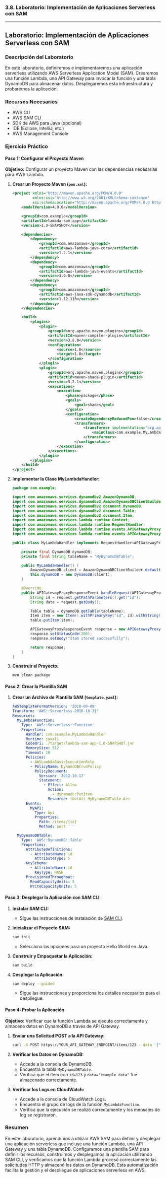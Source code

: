 ### 3.8. Laboratorio: Implementación de Aplicaciones Serverless con SAM

---

## Laboratorio: Implementación de Aplicaciones Serverless con SAM

### Descripción del Laboratorio

En este laboratorio, definiremos e implementaremos una aplicación serverless utilizando AWS Serverless Application Model (SAM). Crearemos una función Lambda, una API Gateway para invocar la función y una tabla DynamoDB para almacenar datos. Desplegaremos esta infraestructura y probaremos la aplicación.

### Recursos Necesarios

- AWS CLI
- AWS SAM CLI
- SDK de AWS para Java (opcional)
- IDE (Eclipse, IntelliJ, etc.)
- AWS Management Console

### Ejercicio Práctico

#### Paso 1: Configurar el Proyecto Maven

**Objetivo:** Configurar un proyecto Maven con las dependencias necesarias para AWS Lambda.

1. **Crear un Proyecto Maven (`pom.xml`):**

   ```xml
   <project xmlns="http://maven.apache.org/POM/4.0.0"
            xmlns:xsi="http://www.w3.org/2001/XMLSchema-instance"
            xsi:schemaLocation="http://maven.apache.org/POM/4.0.0 http://maven.apache.org/xsd/maven-4.0.0.xsd">
       <modelVersion>4.0.0</modelVersion>

       <groupId>com.example</groupId>
       <artifactId>lambda-sam-app</artifactId>
       <version>1.0-SNAPSHOT</version>

       <dependencies>
           <dependency>
               <groupId>com.amazonaws</groupId>
               <artifactId>aws-lambda-java-core</artifactId>
               <version>1.2.1</version>
           </dependency>
           <dependency>
               <groupId>com.amazonaws</groupId>
               <artifactId>aws-lambda-java-events</artifactId>
               <version>3.9.0</version>
           </dependency>
           <dependency>
               <groupId>com.amazonaws</groupId>
               <artifactId>aws-java-sdk-dynamodb</artifactId>
               <version>1.12.118</version>
           </dependency>
       </dependencies>

       <build>
           <plugins>
               <plugin>
                   <groupId>org.apache.maven.plugins</groupId>
                   <artifactId>maven-compiler-plugin</artifactId>
                   <version>3.8.0</version>
                   <configuration>
                       <source>1.8</source>
                       <target>1.8</target>
                   </configuration>
               </plugin>
               <plugin>
                   <groupId>org.apache.maven.plugins</groupId>
                   <artifactId>maven-shade-plugin</artifactId>
                   <version>3.2.1</version>
                   <executions>
                       <execution>
                           <phase>package</phase>
                           <goals>
                               <goal>shade</goal>
                           </goals>
                           <configuration>
                               <createDependencyReducedPom>false</createDependencyReducedPom>
                               <transformers>
                                   <transformer implementation="org.apache.maven.plugins.shade.resource.ManifestResourceTransformer">
                                       <mainClass>com.example.MyLambdaHandler</mainClass>
                                   </transformers>
                               </configuration>
                       </execution>
                   </executions>
               </plugin>
           </plugins>
       </build>
   </project>
   ```

2. **Implementar la Clase MyLambdaHandler:**

   ```java
   package com.example;

   import com.amazonaws.services.dynamodbv2.AmazonDynamoDB;
   import com.amazonaws.services.dynamodbv2.AmazonDynamoDBClientBuilder;
   import com.amazonaws.services.dynamodbv2.document.DynamoDB;
   import com.amazonaws.services.dynamodbv2.document.Table;
   import com.amazonaws.services.dynamodbv2.document.Item;
   import com.amazonaws.services.lambda.runtime.Context;
   import com.amazonaws.services.lambda.runtime.RequestHandler;
   import com.amazonaws.services.lambda.runtime.events.APIGatewayProxyRequestEvent;
   import com.amazonaws.services.lambda.runtime.events.APIGatewayProxyResponseEvent;

   public class MyLambdaHandler implements RequestHandler<APIGatewayProxyRequestEvent, APIGatewayProxyResponseEvent> {

       private final DynamoDB dynamoDB;
       private final String tableName = "MyDynamoDBTable";

       public MyLambdaHandler() {
           AmazonDynamoDB client = AmazonDynamoDBClientBuilder.defaultClient();
           this.dynamoDB = new DynamoDB(client);
       }

       @Override
       public APIGatewayProxyResponseEvent handleRequest(APIGatewayProxyRequestEvent request, Context context) {
           String id = request.getPathParameters().get("id");
           String data = request.getBody();

           Table table = dynamoDB.getTable(tableName);
           Item item = new Item().withPrimaryKey("id", id).withString("data", data);
           table.putItem(item);

           APIGatewayProxyResponseEvent response = new APIGatewayProxyResponseEvent();
           response.setStatusCode(200);
           response.setBody("Item stored successfully");

           return response;
       }
   }
   ```

3. **Construir el Proyecto:**

   ```sh
   mvn clean package
   ```

#### Paso 2: Crear la Plantilla SAM

1. **Crear un Archivo de Plantilla SAM (`template.yaml`):**

   ```yaml
   AWSTemplateFormatVersion: '2010-09-09'
   Transform: 'AWS::Serverless-2016-10-31'
   Resources:
     MyLambdaFunction:
       Type: 'AWS::Serverless::Function'
       Properties:
         Handler: com.example.MyLambdaHandler
         Runtime: java11
         CodeUri: ./target/lambda-sam-app-1.0-SNAPSHOT.jar
         MemorySize: 512
         Timeout: 10
         Policies:
           - AWSLambdaBasicExecutionRole
           - PolicyName: DynamoDBCrudPolicy
             PolicyDocument:
               Version: '2012-10-17'
               Statement:
                 - Effect: Allow
                   Action:
                     - dynamodb:PutItem
                   Resource: !GetAtt MyDynamoDBTable.Arn
         Events:
           MyAPI:
             Type: Api
             Properties:
               Path: /items/{id}
               Method: post

     MyDynamoDBTable:
       Type: 'AWS::DynamoDB::Table'
       Properties:
         AttributeDefinitions:
           - AttributeName: id
             AttributeType: S
         KeySchema:
           - AttributeName: id
             KeyType: HASH
         ProvisionedThroughput:
           ReadCapacityUnits: 5
           WriteCapacityUnits: 5
   ```

#### Paso 3: Desplegar la Aplicación con SAM CLI

1. **Instalar SAM CLI:**
   - Sigue las instrucciones de instalación de [SAM CLI](https://docs.aws.amazon.com/serverless-application-model/latest/developerguide/serverless-sam-cli-install.html).

2. **Inicializar el Proyecto SAM:**

   ```sh
   sam init
   ```

   - Selecciona las opciones para un proyecto Hello World en Java.

3. **Construir y Empaquetar la Aplicación:**

   ```sh
   sam build
   ```

4. **Desplegar la Aplicación:**

   ```sh
   sam deploy --guided
   ```

   - Sigue las instrucciones y proporciona los detalles necesarios para el despliegue.

#### Paso 4: Probar la Aplicación

**Objetivo:** Verificar que la función Lambda se ejecute correctamente y almacene datos en DynamoDB a través de API Gateway.

1. **Enviar una Solicitud POST a la API Gateway:**

   ```sh
   curl -X POST https://YOUR_API_GATEWAY_ENDPOINT/items/123 --data '{"data": "example data"}'
   ```

2. **Verificar los Datos en DynamoDB:**
   - Accede a la consola de DynamoDB.
   - Encuentra la tabla `MyDynamoDBTable`.
   - Verifica que el ítem con `id=123` y `data="example data"` fue almacenado correctamente.

3. **Verificar los Logs en CloudWatch:**
   - Accede a la consola de CloudWatch Logs.
   - Encuentra el grupo de logs de la función `MyLambdaFunction`.
   - Verifica que la ejecución se realizó correctamente y los mensajes de log se registraron.

### Resumen

En este laboratorio, aprendimos a utilizar AWS SAM para definir y desplegar una aplicación serverless que incluye una función Lambda, una API Gateway y una tabla DynamoDB. Configuramos una plantilla SAM para definir los recursos, construimos y desplegamos la aplicación utilizando SAM CLI, y verificamos que la función Lambda procesó correctamente las solicitudes HTTP y almacenó los datos en DynamoDB. Esta automatización facilita la gestión y el despliegue de aplicaciones serverless en AWS.